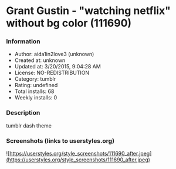 # Grant Gustin - "watching netflix" without bg color (111690)

### Information
- Author: aida1in2love3 (unknown)
- Created at: unknown
- Updated at: 3/20/2015, 9:04:28 AM
- License: NO-REDISTRIBUTION
- Category: tumblr
- Rating: undefined
- Total installs: 68
- Weekly installs: 0


### Description
tumblr dash theme


### Screenshots (links to userstyles.org)
![https://userstyles.org/style_screenshots/111690_after.jpeg](https://userstyles.org/style_screenshots/111690_after.jpeg)


